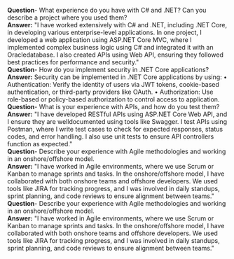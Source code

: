 **Question**- What experience do you have with C# and .NET? Can you describe a project where you used them?
<br>
**Answer:** "I have worked extensively with C# and .NET, including .NET Core, in developing various enterprise-level applications. In one project, I developed a web application using ASP.NET Core MVC, where I implemented complex business logic using C# and integrated it with an Oracledatabase. I also created APIs using Web API, ensuring they followed best practices for performance and security."
<br>
**Question**- How do you implement security in .NET Core applications?
<br>
**Answer:** Security can be implemented in .NET Core applications by using: • Authentication: Verify the identity of users via JWT tokens, cookie-based authentication, or third-party providers like OAuth. • Authorization: Use role-based or policy-based authorization to control access to application.
<br>
**Question**- What is your experience with APIs, and how do you test them?
<br>
**Answer:** "I have developed RESTful APIs using ASP.NET Core Web API, and I ensure they are welldocumented using tools like Swagger. I test APIs using Postman, where I write test cases to check for expected responses, status codes, and error handling. I also use unit tests to ensure API controllers function as expected."
<br>
**Question**- Describe your experience with Agile methodologies and working in an onshore/offshore model.
<br>
**Answer:** "I have worked in Agile environments, where we use Scrum or Kanban to manage sprints and tasks. In the onshore/offshore model, I have collaborated with both onshore teams and offshore developers. We used tools like JIRA for tracking progress, and I was involved in daily standups, sprint planning, and code reviews to ensure alignment between teams."
<br>
**Question**- Describe your experience with Agile methodologies and working in an onshore/offshore model.
<br>
**Answer:** "I have worked in Agile environments, where we use Scrum or Kanban to manage sprints and tasks. In the onshore/offshore model, I have collaborated with both onshore teams and offshore developers. We used tools like JIRA for tracking progress, and I was involved in daily standups, sprint planning, and code reviews to ensure alignment between teams."
